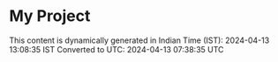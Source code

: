 # My Project

This content is dynamically generated in Indian Time (IST): 2024-04-13 13:08:35 IST
Converted to UTC: 2024-04-13 07:38:35 UTC
